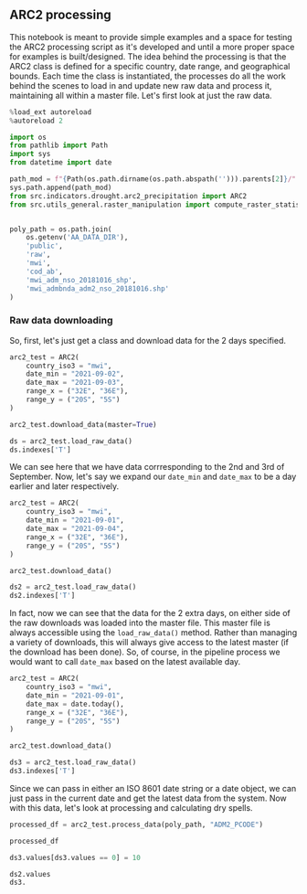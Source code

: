 ## ARC2 processing

This notebook is meant to provide simple examples and a space for testing the ARC2 processing script as it's developed and until a more proper space for examples is built/designed. The idea behind the processing is that the ARC2 class is defined for a specific country, date range, and geographical bounds. Each time the class is instantiated, the processes do all the work behind the scenes to load in and update new raw data and process it, maintaining all within a master file. Let's first look at just the raw data.

```python
%load_ext autoreload
%autoreload 2
```

```python
import os
from pathlib import Path
import sys
from datetime import date

path_mod = f"{Path(os.path.dirname(os.path.abspath(''))).parents[2]}/"
sys.path.append(path_mod)
from src.indicators.drought.arc2_precipitation import ARC2
from src.utils_general.raster_manipulation import compute_raster_statistics


poly_path = os.path.join(
    os.getenv('AA_DATA_DIR'),
    'public',
    'raw',
    'mwi',
    'cod_ab',
    'mwi_adm_nso_20181016_shp',
    'mwi_admbnda_adm2_nso_20181016.shp'
)
```

### Raw data downloading

So, first, let's just get a class and download data for the 2 days specified.

```python
arc2_test = ARC2(
    country_iso3 = "mwi",
    date_min = "2021-09-02",
    date_max = "2021-09-03",
    range_x = ("32E", "36E"),
    range_y = ("20S", "5S")
)

arc2_test.download_data(master=True)

ds = arc2_test.load_raw_data()
ds.indexes['T']
```

We can see here that we have data corrresponding to the 2nd and 3rd of September. Now, let's say we expand our `date_min` and `date_max` to be a day earlier and later respectively.

```python
arc2_test = ARC2(
    country_iso3 = "mwi",
    date_min = "2021-09-01",
    date_max = "2021-09-04",
    range_x = ("32E", "36E"),
    range_y = ("20S", "5S")
)

arc2_test.download_data()

ds2 = arc2_test.load_raw_data()
ds2.indexes['T']
```

In fact, now we can see that the data for the 2 extra days, on either side of the raw downloads was loaded into the master file. This master file is always accessible using the `load_raw_data()` method. Rather than managing a variety of downloads, this will always give access to the latest master (if the download has been done). So, of course, in the pipeline process we would want to call `date_max` based on the latest available day.

```python
arc2_test = ARC2(
    country_iso3 = "mwi",
    date_min = "2021-09-01",
    date_max = date.today(),
    range_x = ("32E", "36E"),
    range_y = ("20S", "5S")
)

arc2_test.download_data()

ds3 = arc2_test.load_raw_data()
ds3.indexes['T']
```

Since we can pass in either an ISO 8601 date string or a date object, we can just pass in the current date and get the latest data from the system. Now with this data, let's look at processing and calculating dry spells.

```python
processed_df = arc2_test.process_data(poly_path, "ADM2_PCODE")

processed_df
```

```python
ds3.values[ds3.values == 0] = 10
```

```python
ds2.values
ds3.
```

```python

```
